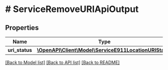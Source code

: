 # # ServiceRemoveURIApiOutput

## Properties

Name | Type | Description | Notes
------------ | ------------- | ------------- | -------------
**uri_status** | [**\OpenAPI\Client\Model\ServiceE911LocationURIStatus**](ServiceE911LocationURIStatus.md) |  | [optional]

[[Back to Model list]](../../README.md#models) [[Back to API list]](../../README.md#endpoints) [[Back to README]](../../README.md)
